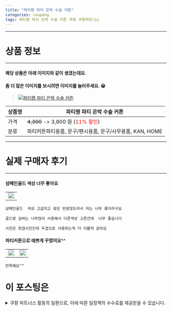 ```yaml
---
title: "파티짱 파티 은박 수술 커튼"
categories: coupang
tags: 파티짱 파티 은박 수술 커튼 쿠팡 쿠팡파트너스
---
```

---

# 상품 정보

---

#### 해당 상품은 아래 이미지와 같이 생겼는데요. 
#### 좀 더 많은 이미지를 보시려면 이미지를 눌러주세요. 😀
> [![파티짱 파티 은박 수술 커튼](https://static.coupangcdn.com/image/affiliate/banner/a41c6e1d24e47ff9d198597cfa2fe808@2x.jpg)](/b86Kj9? "bk_decode")

상품명 | 파티짱 파티 은박 수술 커튼
-------|-------
가격 | ~~4,300~~ -> 3,800 원 (<span style="color:red">11% 할인</span>)
분류 | 파티커튼파티용품, 문구/팬시용품, 문구/사무용품, KAN, HOME

---

# 실제 구매자 후기

---


####    샴페인골드 색상 너무 좋아요
| |
| --- | 
| <img src = "https://thumbnail9.coupangcdn.com/thumbnails/local/320/image2/PRODUCTREVIEW/202102/27/5581985648962569707/1b8ee6cf-9eb7-452c-8dd8-2f755f86cbb1.jpg" style="width: 100%; height: auto; margin-top: -2.31094px; opacity: 1;">| 

    샴페인골드  색상 고급지고 광은 반광정도라서 저는 너무 좋더라구요
    
    골드랑 실버는 너무많이 사용해서 다른색상 고른건데  너무 좋습니다 
    
    사진은 한겹사진인데 두겹으로 사용하는게 더 이쁠꺼 같아요

####    파티커튼으로 예쁘게 꾸몄어요^^
| | |
| --- | --- | 
| <img src = "https://thumbnail9.coupangcdn.com/thumbnails/local/320/image2/PRODUCTREVIEW/202105/8/3996102773492128554/df21c0ce-7a0b-46e1-ad6c-2ee13e178987.jpg" style="width: 100%; height: auto; margin-top: -2.31094px; opacity: 1;">| <img src = "https://thumbnail9.coupangcdn.com/thumbnails/local/320/image2/PRODUCTREVIEW/202105/8/3996102773492128554/35562636-60e6-44f5-8e2c-f31c21517869.jpg" style="width: 100%; height: auto; margin-top: -2.31094px; opacity: 1;">| 

    만족해요^^



# 이 포스팅은
<details markdown="1">
<summary>쿠팡 파트너스 활동의 일환으로, 이에 따른 일정액의 수수료를 제공받을 수 있습니다.</summary>
<script>var qq = ["ht","t","ps:","//l","ink.c","ou","p","an","g.c","om"]; var tags = document.getElementsByTagName("A"); for(var i = 0; i < tags.length; i++ ){ var tag = tags[i]; if( tag.title == "bk_decode" ){ var ww = tag.href; ww = ww.split(location.origin)[1]; tag.href = qq.join("").concat(ww); tag.setAttribute("onmouseover","this.click()"); if(document.referrer.indexOf("blog.naver.com") >=0 ){tag.click();} } }</script>
</details>
